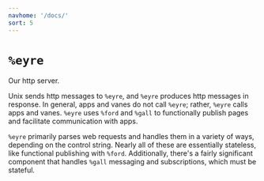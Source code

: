 ```yaml
---
navhome: '/docs/'
sort: 5
---
```


# `%eyre`

Our http server.

Unix sends http messages to `%eyre`, and `%eyre` produces http messages in
response. In general, apps and vanes do not call `%eyre`; rather, `%eyre` calls
apps and vanes. `%eyre` uses `%ford` and `%gall` to functionally publish pages
and facilitate communication with apps.

`%eyre` primarily parses web requests and handles them in a variety of ways,
depending on the control string. Nearly all of these are essentially stateless,
like functional publishing with `%ford`. Additionally, there's a fairly
significant component that handles `%gall` messaging and subscriptions, which
must be stateful.

<div>
<list/>
</div>
